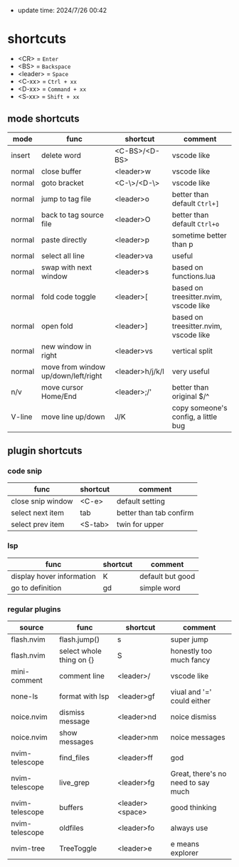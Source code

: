 * update time: 2024/7/26 00:42
# shortcuts
* \<CR> = `Enter`
* \<BS> = `Backspace`
* \<leader> = `Space`
* \<C-xx> = `Ctrl + xx`
* \<D-xx> = `Command + xx`
* \<S-xx> = `Shift + xx`

## mode shortcuts
|mode|func|shortcut|comment|
|-|-|-|-|
|insert|delete word|\<C-BS>/\<D-BS>|vscode like|
|normal|close buffer|\<leader>w|vscode like|
|normal|goto bracket|<C-\\>/<D-\\>|vscode like|
|normal|jump to tag file|\<leader>o|better than default `Ctrl+]`|
|normal|back to tag source file|\<leader>O|better than default `Ctrl+o`|
|normal|paste directly|\<leader>p|sometime better than p|
|normal|select all line|\<leader>va|useful|
|normal|swap with next window|\<leader>s|based on functions.lua|
|normal|fold code toggle|\<leader>[|based on treesitter.nvim, vscode like|
|normal|open fold|\<leader>]|based on treesitter.nvim, vscode like|
|normal|new window in right|\<leader>vs|vertical split|
|normal|move from window up/down/left/right|\<leader>h/j/k/l|very useful|
|n/v|move cursor Home/End|\<leader>;/'|better than original $/^|
|V-line|move line up/down|J/K|copy someone's config, a little bug|
## plugin shortcuts
### code snip
|func|shortcut|comment|
|-|-|-|
|close snip window|\<C-e>|default setting|
|select next item|tab|better than tab confirm|
|select prev item|\<S-tab>|twin for upper|
### lsp
|func|shortcut|comment|
|-|-|-|
|display hover information|K|default but good|
|go to definition|gd|simple word|
### regular plugins
|source|func|shortcut|comment|
|-|-|-|-|
|flash.nvim|flash.jump()|s|super jump|
|flash.nvim|select whole thing on {}|S|honestly too much fancy|
|mini-comment|comment line|\<leader>/|vscode like|
|none-ls|format with lsp|\<leader>gf|viual and '=' could either|
|noice.nvim|dismiss message|\<leader>nd|noice dismiss|
|noice.nvim|show messages|\<leader>nm|noice messages|
|nvim-telescope|find_files|\<leader>ff|god|
|nvim-telescope|live_grep|\<leader>fg|Great, there's no need to say much|
|nvim-telescope|buffers|\<leader>\<space>|good thinking|
|nvim-telescope|oldfiles|\<leader>fo|always use|
|nvim-tree|TreeToggle|\<leader>e|e means explorer|
